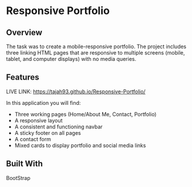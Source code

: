 # Responsive Portfolio

## Overview

The task was to create a mobile-responsive portfolio. The project includes three linking HTML pages that are responsive to multiple screens (mobile, tablet, and computer displays) with no media queries. 

## Features

LIVE LINK: https://tajah93.github.io/Responsive-Portfolio/

In this application you will find:

* Three working pages (Home/About Me, Contact, Portfolio)
* A responsive layout 
* A consistent and functioning navbar 
* A sticky footer on all pages 
* A contact form
* Mixed cards to display portfolio and social media links 

## Built With

BootStrap

